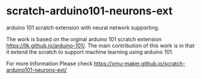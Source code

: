 # scratch-arduino101-neurons-ext
arduino 101 scratch extension with neural network supporting.

The work is based on the orginal arduino 101 scratch extension
https://llk.github.io/arduino-101/. The main contribution of
this work is in that it extend the scratch to support machine learning
using arduino 101.

For more Information Please check
https://xmu-maker.github.io/scratch-arduino101-neurons-ext/
